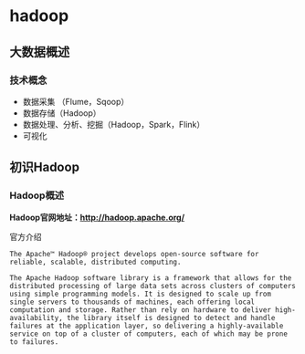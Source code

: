 # hadoop

## 大数据概述

### 技术概念
- 数据采集 （Flume，Sqoop）
- 数据存储（Hadoop）
- 数据处理、分析、挖掘（Hadoop，Spark，Flink）
- 可视化

## 初识Hadoop

### Hadoop概述
  **Hadoop官网地址：http://hadoop.apache.org/**  

官方介绍
```
The Apache™ Hadoop® project develops open-source software for reliable, scalable, distributed computing.

The Apache Hadoop software library is a framework that allows for the distributed processing of large data sets across clusters of computers using simple programming models. It is designed to scale up from single servers to thousands of machines, each offering local computation and storage. Rather than rely on hardware to deliver high-availability, the library itself is designed to detect and handle failures at the application layer, so delivering a highly-available service on top of a cluster of computers, each of which may be prone to failures.
```